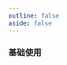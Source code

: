 ```yaml
---
outline: false
aside: false
---
```


<custom-h5-demo comp="hl-h5-top" title="导航栏">

### 基础使用

</custom-h5-demo>
